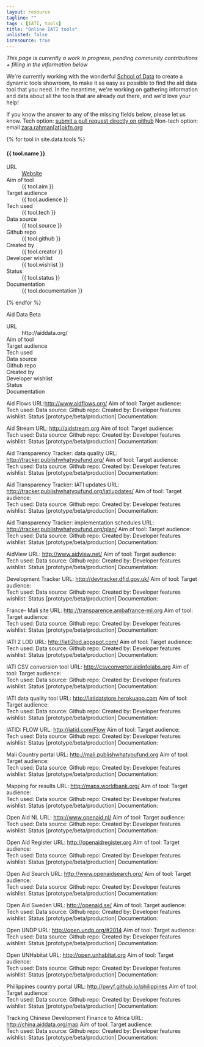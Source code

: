 ```yaml
---
layout: resource
tagline: ""
tags : [IATI, tools]
title: "Online IATI tools"
unlisted: false
isresource: true
---
```


*This page is currently a work in progress, pending community contributions + filling in the information below*

We're currently working with the wonderful [School of Data](http://schoolofdata.org) to create a dynamic tools showroom, to make it as easy as possible to find the aid data tool that you need. In the meantime, we're working on gathering information and data about all the tools that are already out there, and we'd love your help! 

If you know the answer to any of the missing fields below, please let us know.
Tech option: [submit a pull request directly on github](https://github.com/zararah/opendevtoolkit/blob/gh-pages/resources/online-iati-tools.md)
Non-tech option: email [zara.rahman[at]okfn.org](mailto:zara.rahman@okfn.org)

{% for tool in site.data.tools %}
<h4>{{ tool.name }}</h4>
<dl class="dl-horizontal">
 <dt>URL</dt>
  <dd>
  	<a href="{{ tool.url }}">Website</a>
  </dd>	
	<dt>Aim of tool</dt>
	<dd>{{ tool.aim }}</dd>
	<dt>Target audience</dt>
	<dd>{{ tool.audience }}</dd>  
	<dt>Tech used</dt>
	<dd>{{ tool.tech }}</dd>
	<dt>Data source</dt>
	<dd>{{ tool.source }}</dd>
	<dt>Github repo</dt> 
	<dd>{{ tool.github }}</dd>
	<dt>Created by</dt>
	<dd>{{ tool.creator }}</dd>
	<dt>Developer wishlist</dt>
	<dd>{{ tool.wishlist }}</dd>
	<dt>Status</dt>
	<dd>{{ tool.status }}</dd>
	<dt>Documentation</dt>
	<dd>{{ tool.documentation }}</dd>
</dl>
{% endfor %}


Aid Data Beta
<dl class="dl-horizontal">
<dt>URL</dt>
<dd>http://aiddata.org/</dd>
<dt>Aim of tool</dt>
<dt>Target audience</dt>  
<dt>Tech used</dt>
<dt>Data source</dt>
<dt>Github repo</dt> 
<dt>Created by</dt>
<dt>Developer wishlist</dt>
<dt>Status</dt>
<dt>Documentation</dt>
</dl>

Aid Flows
URL:http://www.aidflows.org/
Aim of tool:
Target audience:  
Tech used: 
Data source:
Github repo: 
Created by: 
Developer features wishlist:
Status [prototype/beta/production]
Documentation: 

Aid Stream
URL: http://aidstream.org
Aim of tool:
Target audience:  
Tech used: 
Data source:
Github repo: 
Created by: 
Developer features wishlist:
Status [prototype/beta/production]
Documentation: 


Aid Transparency Tracker: data quality
URL: http://tracker.publishwhatyoufund.org/
Aim of tool:
Target audience:  
Tech used: 
Data source:
Github repo: 
Created by: 
Developer features wishlist:
Status [prototype/beta/production]
Documentation: 

Aid Transparency Tracker: IATI updates
URL: http://tracker.publishwhatyoufund.org/iatiupdates/
Aim of tool:
Target audience:  
Tech used: 
Data source:
Github repo: 
Created by: 
Developer features wishlist:
Status [prototype/beta/production]
Documentation: 

Aid Transparency Tracker: implementation schedules
URL: http://tracker.publishwhatyoufund.org/plan/
Aim of tool:
Target audience:  
Tech used: 
Data source:
Github repo: 
Created by: 
Developer features wishlist:
Status [prototype/beta/production]
Documentation: 

AidView 
URL: http://www.aidview.net/
Aim of tool:
Target audience:  
Tech used: 
Data source:
Github repo: 
Created by: 
Developer features wishlist:
Status [prototype/beta/production]
Documentation: 


Development Tracker
URL: http://devtracker.dfid.gov.uk/
Aim of tool:
Target audience:  
Tech used: 
Data source:
Github repo: 
Created by: 
Developer features wishlist:
Status [prototype/beta/production]
Documentation: 

France- Mali site 
URL: http://transparence.ambafrance-ml.org
Aim of tool:
Target audience:  
Tech used: 
Data source:
Github repo: 
Created by: 
Developer features wishlist:
Status [prototype/beta/production]
Documentation: 

IATI 2 LOD
URL: http://iati2lod.appspot.com/
Aim of tool:
Target audience:  
Tech used: 
Data source:
Github repo: 
Created by: 
Developer features wishlist:
Status [prototype/beta/production]
Documentation: 

IATI CSV conversion tool
URL: http://csvconverter.aidinfolabs.org
Aim of tool:
Target audience:  
Tech used: 
Data source:
Github repo: 
Created by: 
Developer features wishlist:
Status [prototype/beta/production]
Documentation: 

IATI data quality tool
URL: http://iatidatstore.herokuapp.com
Aim of tool:
Target audience:  
Tech used: 
Data source:
Github repo: 
Created by: 
Developer features wishlist:
Status [prototype/beta/production]
Documentation: 

IATID: FLOW
URL: http://iatid.com/Flow
Aim of tool:
Target audience:  
Tech used: 
Data source:
Github repo: 
Created by: 
Developer features wishlist:
Status [prototype/beta/production]
Documentation: 

Mali Country portal
URL: http://mali.publishwhatyoufund.org
Aim of tool:
Target audience:  
Tech used: 
Data source:
Github repo: 
Created by: 
Developer features wishlist:
Status [prototype/beta/production]
Documentation: 

Mapping for results
URL: http://maps.worldbank.org/
Aim of tool:
Target audience:  
Tech used: 
Data source:
Github repo: 
Created by: 
Developer features wishlist:
Status [prototype/beta/production]
Documentation: 

Open Aid NL
URL: http://www.openaid.nl/
Aim of tool:
Target audience:  
Tech used: 
Data source:
Github repo: 
Created by: 
Developer features wishlist:
Status [prototype/beta/production]
Documentation: 

Open Aid Register
URL: http://openaidregister.org
Aim of tool:
Target audience:  
Tech used: 
Data source:
Github repo: 
Created by: 
Developer features wishlist:
Status [prototype/beta/production]
Documentation: 

Open Aid Search
URL: http://www.openaidsearch.org/ 
Aim of tool:
Target audience:  
Tech used: 
Data source:
Github repo: 
Created by: 
Developer features wishlist:
Status [prototype/beta/production]
Documentation: 

Open Aid Sweden
URL: http://openaid.se/
Aim of tool:
Target audience:  
Tech used: 
Data source:
Github repo: 
Created by: 
Developer features wishlist:
Status [prototype/beta/production]
Documentation: 

Open UNDP 
URL: http://open.undp.org/#2014
Aim of tool:
Target audience:  
Tech used: 
Data source:
Github repo: 
Created by: 
Developer features wishlist:
Status [prototype/beta/production]
Documentation: 

Open UNHabitat
URL: http://open.unhabitat.org 
Aim of tool:
Target audience:  
Tech used: 
Data source:
Github repo: 
Created by: 
Developer features wishlist:
Status [prototype/beta/production]
Documentation: 

Phillippines country portal
URL: http://pwyf.github.io/philippines
Aim of tool:
Target audience:  
Tech used: 
Data source:
Github repo: 
Created by: 
Developer features wishlist:
Status [prototype/beta/production]
Documentation: 

Tracking Chinese Development Finance to Africa
URL: http://china.aiddata.org/map
Aim of tool:
Target audience:  
Tech used: 
Data source:
Github repo: 
Created by: 
Developer features wishlist:
Status [prototype/beta/production]
Documentation: 
